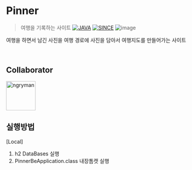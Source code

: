 # Pinner
> 여행을 기록하는 사이트
[![JAVA](https://img.shields.io/badge/JAVA-v11-green)](https://openjdk.java.net/)
[![SINCE](https://img.shields.io/badge/SINCE-2022--02--27-brightgreen)]()
![image](https://user-images.githubusercontent.com/24603994/164030956-9e1c4101-2d84-47bd-ab85-06cc5f8575a1.png)


여행을 하면서 남긴 사진을 여행 경로에 사진을 담아서 여행지도를 만들어가는 사이트

<br>

## Collaborator
<img src="https://avatars.githubusercontent.com/u/58283564?v=4" title="ngryman" width="80" height="80" style="max-width: 100%;">


<br>

## 실행방법
[Local]
1. h2 DataBases 실행
2. PinnerBeApplication.class 내장톰캣 실행
